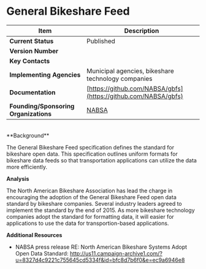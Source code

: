 # General Bikeshare Feed

| Item | Description |
| --- | --- |
| **Current Status** | Published |
| **Version Number** |  |
| **Key Contacts** |  |
| **Implementing Agencies** | Municipal agencies, bikeshare technology companies |
| **Documentation** | [https://github.com/NABSA/gbfs](https://github.com/NABSA/gbfs) |
| **Founding/Sponsoring Organizations** | [NABSA](http://nabsa.net/) |
<br>
**Background**

The General Bikeshare Feed specification defines the standard for bikeshare open data. This specification outlines uniform formats for bikeshare data feeds so that transportation applications can utilize the data more efficiently.

**Analysis**

The North American Bikeshare Association has lead the charge in encouraging the adoption of the General Bikeshare Feed open data standard by bikeshare companies. Several industry leaders agreed to implement the standard by the end of 2015. As more bikeshare technology companies adopt the standard for formatting data, it will easier for applications to use the data for transportion-based applications.

**Additional Resources**

* NABSA press release RE: North American Bikeshare Systems Adopt Open Data Standard: http://us11.campaign-archive1.com/?u=8327d4c9221c755645cd5334f&id=bfc8d7b6f0&e=ec9a6946e8
